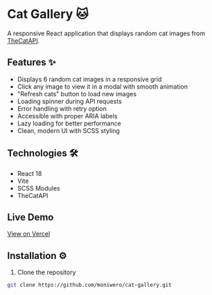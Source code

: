 # Cat Gallery 🐱

A responsive React application that displays random cat images from [TheCatAPI](https://thecatapi.com/).

## Features ✨

- Displays 6 random cat images in a responsive grid
- Click any image to view it in a modal with smooth animation
- "Refresh cats" button to load new images
- Loading spinner during API requests
- Error handling with retry option
- Accessible with proper ARIA labels
- Lazy loading for better performance
- Clean, modern UI with SCSS styling

## Technologies 🛠️

- React 18
- Vite
- SCSS Modules
- TheCatAPI

## Live Demo

[View on Vercel](https://cat-gallery-mb.vercel.app)

## Installation ⚙️

1. Clone the repository

```bash
git clone https://github.com/moniwero/cat-gallery.git
```
